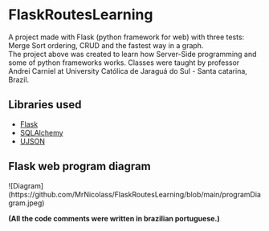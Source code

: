 # FlaskRoutesLearning
 A project made with Flask (python framework for web) with three tests: Merge Sort ordering, CRUD and the fastest way in a graph.<br>
 The project above was created to learn how Server-Side programming and some of python frameworks works. Classes were taught by professor Andrei Carniel at University Católica de Jaraguá do Sul - Santa catarina, Brazil.<br>

<h2>Libraries used</h2>
<ul>
  <li><a href='https://flask.palletsprojects.com/en/3.0.x/'>Flask</a></li>
  <li><a href='https://www.sqlalchemy.org/'>SQLAlchemy</a></li>
  <li><a href='https://pypi.org/project/ujson/'>UJSON</a></li>
</ul>

<h2>Flask web program diagram</h2>
![Diagram](https://github.com/MrNicolass/FlaskRoutesLearning/blob/main/programDiagram.jpeg)

 <Strong>(All the code comments were written in brazilian portuguese.)</strong>